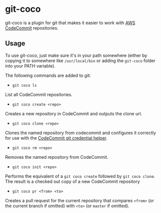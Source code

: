 # git-coco

git-coco is a plugin for git that makes it easier to work with [AWS CodeCommit](https://aws.amazon.com/codecommit/) repositories.

## Usage

To use git-coco, just make sure it's in your path somewhere (either by copying it to somewhere like `/usr/local/bin` or adding the `git-coco` folder into your PATH variable).

The following commands are added to git:

* `git coco ls`

List all CodeCommit repositories.

* `git coco create <repo>`

Creates a new repository in CodeCommit and outputs the clone url.

* `git coco clone <repo>`

Clones the named repository from codecommit and configures it correctly for use with the [CodeCommit git credential helper](https://docs.aws.amazon.com/cli/latest/reference/codecommit/credential-helper/index.html).

* `git coco rm <repo>`

Removes the named repository from CodeCommit.

* `git coco init <repo>`

Performs the equivalent of a `git coco create` followed by `git coco clone`. The result is a checked out copy of a new CodeCommit repository

* `git coco pr <from> <to>`

Creates a pull request for the current repository that compares `<from>` (or the current branch if omitted) with `<to>` (or `master` if omitted).
